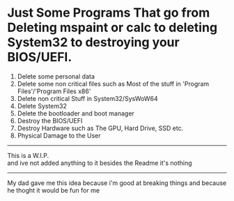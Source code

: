 # Just Some Programs That go from Deleting mspaint or calc to deleting System32 to destroying your BIOS/UEFI.

1. Delete some personal data
2. Delete some non critical files such as Most of the stuff in 'Program Files'/'Program Files x86'
3. Delete non critical Stuff in System32/SysWoW64
4. Delete System32
5. Delete the bootloader and boot manager
6. Destroy the BIOS/UEFI
7. Destroy Hardware such as The GPU, Hard Drive, SSD etc.
8. Physical Damage to the User

---

This is a W.I.P.\
and ive not added anything to it besides the Readme it's nothing

---

My dad gave me this idea because i'm good at breaking things and because he thoght it would be fun for me
